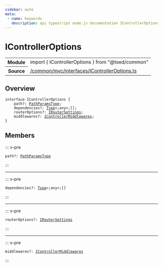 ```yaml
---
sidebar: auto
meta:
 - name: keywords
   description: api typescript node.js documentation IControllerOptions interface
---
```

# IControllerOptions <Badge text="Interface" type="interface"/>
<!-- Summary -->
<section class="symbol-info"><table class="is-full-width"><tbody><tr><th>Module</th><td><div class="lang-typescript"><span class="token keyword">import</span> { IControllerOptions }&nbsp;<span class="token keyword">from</span>&nbsp;<span class="token string">"@tsed/common"</span></div></td></tr><tr><th>Source</th><td><a href="https://github.com/Romakita/ts-express-decorators/blob/v4.30.0/src//common/mvc/interfaces/IControllerOptions.ts#L0-L0">/common/mvc/interfaces/IControllerOptions.ts</a></td></tr></tbody></table></section>

<!-- Overview -->
## Overview


<pre><code class="typescript-lang "><span class="token keyword">interface</span> IControllerOptions <span class="token punctuation">{</span>
    path?<span class="token punctuation">:</span> <a href="/api/common/mvc/interfaces/PathParamsType.html"><span class="token">PathParamsType</span></a><span class="token punctuation">;</span>
    dependencies?<span class="token punctuation">:</span> <a href="/api/core/interfaces/Type.html"><span class="token">Type</span></a>&lt<span class="token punctuation">;</span><span class="token keyword">any</span>&gt<span class="token punctuation">;</span><span class="token punctuation">[</span><span class="token punctuation">]</span><span class="token punctuation">;</span>
    routerOptions?<span class="token punctuation">:</span> <a href="/api/common/config/interfaces/IRouterSettings.html"><span class="token">IRouterSettings</span></a><span class="token punctuation">;</span>
    middlewares?<span class="token punctuation">:</span> <a href="/api/common/mvc/interfaces/IControllerMiddlewares.html"><span class="token">IControllerMiddlewares</span></a><span class="token punctuation">;</span>
<span class="token punctuation">}</span></code></pre>



<!-- Members -->




## Members


::: v-pre

<div class="method-overview">
<pre><code class="typescript-lang ">path?<span class="token punctuation">:</span> <a href="/api/common/mvc/interfaces/PathParamsType.html"><span class="token">PathParamsType</span></a></code></pre>

</div>



:::



***



::: v-pre

<div class="method-overview">
<pre><code class="typescript-lang ">dependencies?<span class="token punctuation">:</span> <a href="/api/core/interfaces/Type.html"><span class="token">Type</span></a>&lt<span class="token punctuation">;</span><span class="token keyword">any</span>&gt<span class="token punctuation">;</span><span class="token punctuation">[</span><span class="token punctuation">]</span></code></pre>

</div>



:::



***



::: v-pre

<div class="method-overview">
<pre><code class="typescript-lang ">routerOptions?<span class="token punctuation">:</span> <a href="/api/common/config/interfaces/IRouterSettings.html"><span class="token">IRouterSettings</span></a></code></pre>

</div>



:::



***



::: v-pre

<div class="method-overview">
<pre><code class="typescript-lang ">middlewares?<span class="token punctuation">:</span> <a href="/api/common/mvc/interfaces/IControllerMiddlewares.html"><span class="token">IControllerMiddlewares</span></a></code></pre>

</div>



:::